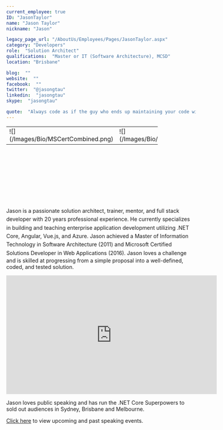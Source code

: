 ```yaml
---
current_employee: true
ID: "JasonTaylor"
name: "Jason Taylor"
nickname: "Jason"

legacy_page_url: "/AboutUs/Employees/Pages/JasonTaylor.aspx"
category: "Developers"
role:  "Solution Architect"
qualifications:  "Master or IT (Software Architecture), MCSD"
location: "Brisbane"

blog:  ""
website:  ""
facebook:  ""
twitter:  "@jasongtau"
linkedin:  "jasongtau"
skype:  "jasongtau"

quote:  "Always code as if the guy who ends up maintaining your code will be a violent psychopath who knows where you live."
---
```


<table cellspacing="0" class="ms-rteTable-0 " style="width:80%;height:197px;"><tbody><tr class="ms-rteTableEvenRow-0"><td class="ms-rteTableEvenCol-0" style="width:50%;">​​![](/Images/Bio/MSCertCombined.png)  
</td><td class="ms-rteTableOddCol-0" style="width:38%;">​![](/Images/Bio/PSDI.png)   

</td><td class="ms-rteTableEvenCol-0" colspan="1" style="width:50%;">​  
![SAI_BadgeSizes_DigitalBadging_CSM.png](/Images/Bio/SAI_BadgeSizes_DigitalBadging_CSM.png)  
</td></tr></tbody></table>

 <span style="line-height:1.6;"> </span> <span style="line-height:1.6;">Jason is a passionate solution architect, trainer, mentor, and full stack developer with 20 year</span><span style="line-height:1.6;">s professional experience. He currently specializes in building and teaching enterprise application development utilizing .NET Core, Angular, Vue.js, and Azure. Jason achieved a Master of Information Technology in Software Architecture (2011) and Microsoft Certified Solutions Developer in Web Applications (2016). </span>Jason loves a challenge and is skilled at progressing from a simple proposal into a well-defined, coded, and tested solution.  

<iframe width="560" height="315" src="https://www.youtube.com/embed/_lwCVE_XgqI?controls=0" frameborder="0"></iframe>

Jason loves public speaking and has run the .NET Core Superpowers to sold out audiences in Sydney, Brisbane and Melbourne. 

[Click here​](http://www.codingflow.net/speaking/) to view upcoming and past speaking events.  